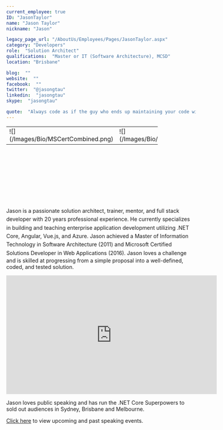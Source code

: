 ```yaml
---
current_employee: true
ID: "JasonTaylor"
name: "Jason Taylor"
nickname: "Jason"

legacy_page_url: "/AboutUs/Employees/Pages/JasonTaylor.aspx"
category: "Developers"
role:  "Solution Architect"
qualifications:  "Master or IT (Software Architecture), MCSD"
location: "Brisbane"

blog:  ""
website:  ""
facebook:  ""
twitter:  "@jasongtau"
linkedin:  "jasongtau"
skype:  "jasongtau"

quote:  "Always code as if the guy who ends up maintaining your code will be a violent psychopath who knows where you live."
---
```


<table cellspacing="0" class="ms-rteTable-0 " style="width:80%;height:197px;"><tbody><tr class="ms-rteTableEvenRow-0"><td class="ms-rteTableEvenCol-0" style="width:50%;">​​![](/Images/Bio/MSCertCombined.png)  
</td><td class="ms-rteTableOddCol-0" style="width:38%;">​![](/Images/Bio/PSDI.png)   

</td><td class="ms-rteTableEvenCol-0" colspan="1" style="width:50%;">​  
![SAI_BadgeSizes_DigitalBadging_CSM.png](/Images/Bio/SAI_BadgeSizes_DigitalBadging_CSM.png)  
</td></tr></tbody></table>

 <span style="line-height:1.6;"> </span> <span style="line-height:1.6;">Jason is a passionate solution architect, trainer, mentor, and full stack developer with 20 year</span><span style="line-height:1.6;">s professional experience. He currently specializes in building and teaching enterprise application development utilizing .NET Core, Angular, Vue.js, and Azure. Jason achieved a Master of Information Technology in Software Architecture (2011) and Microsoft Certified Solutions Developer in Web Applications (2016). </span>Jason loves a challenge and is skilled at progressing from a simple proposal into a well-defined, coded, and tested solution.  

<iframe width="560" height="315" src="https://www.youtube.com/embed/_lwCVE_XgqI?controls=0" frameborder="0"></iframe>

Jason loves public speaking and has run the .NET Core Superpowers to sold out audiences in Sydney, Brisbane and Melbourne. 

[Click here​](http://www.codingflow.net/speaking/) to view upcoming and past speaking events.  